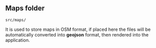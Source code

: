 ## Maps folder
```src/maps/```

It is used to store maps in OSM format, if placed here the files will be automatically converted into __geojson__ format, then rendered into the application.
